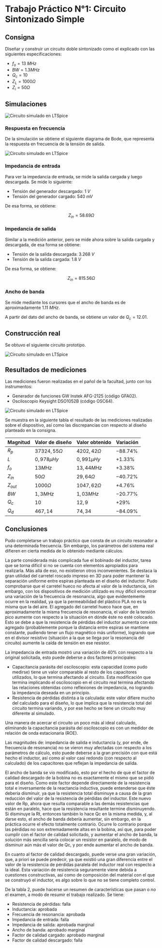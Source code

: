 # Trabajo Práctico N°1: Circuito Sintonizado Simple

## Consigna

Diseñar y construir un circuito doble sintonizado como el explicado con las siguientes especificaciones:

- $f_o = 13 \ MHz$
- $BW = 1.3 MHz$
- $Q_c = 10$
- $Z_L = 1000 \Omega$
- $Z_i = 50 \Omega$

## Simulaciones

![Circuito simulado en LTSpice](img\circuitoSim.png)

### Respuesta en frecuencia

De la simulación se obtiene el siguiente diagrama de Bode, que representa la respuesta en frecuencia de la tensión de salida.

![Circuito simulado en LTSpice](img\circuitoBode.png)

### Impedancia de entrada

Para ver la impedancia de entrada, se mide la salida cargada y luego descargada. Se mide lo siguiente:

- Tensión del generador descargado: $1 \ V$
- Tensión del generador cargado: $540 \ mV$

De esa forma, se obtiene:

$$
Z_{in} = 58.69 \Omega
$$

### Impedancia de salida

Similar a la medición anterior, pero se mide ahora sobre la salida cargada y descargada, de esa forma se obtiene:

- Tensión de la salida descargada: $3.268 \ V$
- Tensión de la salida cargada: $1.8 \ V$

De esa forma, se obtiene:

$$
Z_{in} = 815.56 \Omega
$$

### Ancho de banda

Se mide mediante los cursores que el ancho de banda es de aproximadamente $1.11 \ MHz$.

A partir del dato del ancho de banda, se obtiene un valor de $Q_c = 12.01$.

## Construcción real

Se obtuvo el siguiente circuito prototipo.

![Circuito simulado en LTSpice](img\construccion.jpg)

## Resultados de mediciones 

Las mediciones fueron realizadas en el pañol de la facultad, junto con los instrumentos:

- Generador de funciones GW Instek AFG-2125 (código GFA02).
- Osciloscopio Keysight DSO1052B (código OSC64).

![Circuito simulado en LTSpice](img\medicion.jpg)


Se muestra en la siguiente tabla el resultado de las mediciones realizadas sobre el dispositivo, así como las discrepancias con respecto al diseño planteado en la consigna.

| Magnitud | Valor de diseño | Valor obtenido | Variación |
|----------|-----------------|----------------|-----------|
| $R_p$     | $37324,55\Omega$ | $4202,42\Omega$ | $-88.74 \%$ |
| $L$      | $0,978\mu Hy$   | $0,991\mu Hy$  | $+1.33 \%$  |
| $f_o$     | $13M Hz$        | $13,44M Hz$    | $+3.38 \%$  |
| $Z_{in}$ | $50\Omega$      | $29,64\Omega$  | $-40.72 \%$ |
| $Z_{out}$| $1000\Omega$    | $1047,62\Omega$| $+4.76 \%$  |
| $BW$     | $1,3M Hz$       | $1,03M Hz$     | $-20.77 \%$ |
| $Q_c$    | $10$            | $12,9$         | $+29 \%$    |
| $Q_d$    | $467,14$        | $74,34$        | $-84.09 \%$ |

## Conclusiones

Pudo completarse un trabajo práctico que consta de un circuito resonador a una determinada frecuencia. Sin embargo, los parámetros del sistema real difieren en cierta medida de lo obtenido mediante cálculos.

La parte considerada más complicada fue el bobinado del inductor, tarea que se torna dificil si no se cuenta con elementos apropiados para realizarla. Más allá de eso, no existieron otros inconvenientes. Se destaca la gran utilidad del carretel roscado impreso en 3D para poder mantener la separación uniforme entre espiras planteada en el diseño del inductor. Pudo comprobarse que el carretel hueco no afecta al valor de la inductancia, sin embargo, con los dispositivos de medición utilizado es muy dificil encontrar una variación de la frecuencia de resonancia, algo que evidentemente ocurre en la realidad, ya que la permeabilidad del plástico PLA no es la misma que la del aire. El agregado del carretel hueco hace que, en aproximadamente la misma frecuencia de resonancia, el valor de la tensión pico aumente con respecto a la situación en dónde éste no esté colocado. Esto se debe a que la resistencia de pérdidas del inductor aumenta con este agregado (probablemente porque la distancia entre espiras se mantiene constante, pudiendo tener un flujo magnético más uniforme), logrando que en el divisor resistivo (situación a la que se llega por la resonancia del circuito) aumente la caída de tensión en ese resistor.

La impedancia de entrada mostró una variación de 40% con respecto a la original solicitada, esto puede deberse a dos factores principales:
- Capacitancia parásita del osciloscopio: esta capacidad (como pudo medirse) tiene un valor comparable al resto de los capacitores utilizados, lo que termina afectando al circuito. Esta modificación que termina implicando el osciloscopio en el circuito real termina afectando las relaciones obtenidas como reflexiones de impedancia, no logrando la impedancia deseada en un principio.
- Resistencia de pérdidas distinta a la calculada: este valor difiere mucho del calculado para el diseño, lo que implica que la resistencia total del circuito termina variando, y por ese hecho se tiene un circuito muy diferente al simulado. 

Una manera de acercar el circuito un poco más al ideal calculado, eliminando la capacitancia parásita del osciloscopio es con un medidor de relación de onda estacionaria (ROE). 

Las magnitudes de: impedancia de salida e inductancia (y, por ende, de frecuencia de resonancia) no se vieron muy afectadas con respecto a los parámetros de cálculo, esto puede deberse a la gran precisión con que está hecho el inductor, así como al valor casi redondo (con respecto al calculado) de los capacitores que reflejan la impedancia de salida.

El ancho de banda se vio modificado, esto por el hecho de que el factor de calidad descargado de la bobina no es exactamente el mismo que se pidió para el diseño. Como este factor depende directamente de la resistencia total e inversamente de la reactancia inductiva, puede entenderse que éste debería disminuir, ya que la resistencia total disminuye a causa de la gran reducción del valor de la resistencia de pérdidas del inductor. Este nuevo valor de Rp, ahora que resulta comparable a las demás resistencias que están en paralelo, hace que la resistencia resultante termine disminuyendo. Si disminuye la Rt, entonces también lo hace Qc en la misma medida, y, al darse esto, el ancho de banda debería aumentar, sin embargo, en la práctica ocurre el efecto totalmente contrario. Ocurre lo contrario porque las pérdidas no son extremadamente altas en la bobina, así que, para poder cumplir con el factor de calidad solicitado, y aumentar el ancho de banda, la solución más sencilla sería colocar un resistor en paralelo, de modo de disminuir aún más el valor de Qc, y por ende aumentar el ancho de banda.

En cuanto al factor de calidad descargado, puede verse una gran variación, que, a priori se puede predecir, ya que existió una gran diferencia entre el valor de la resistencia de pérdidas paralela del inductor real con respecto a la ideal. Esta variación de resistencia seguramente viene debida a cuestiones constructivas, así como de composición del material con el que se construyó el inductor, es algo sobre lo que no se tiene completo control.

De la tabla 2, puede hacerse un resumen de características que pasan o no el examen, a modo de resumir el trabajo realizado. Se tiene:
- Resistencia de pérdidas: falla
- Inductancia: aprobada
- Frecuencia de resonancia: aprobada
- Impedancia de entrada: falla
- Impedancia de salida: aprobada marginal
- Ancho de banda: aprobado marginal
- Factor de calidad cargado: aprobado marginal
- Factor de calidad descargado: falla



